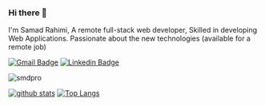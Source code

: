 ### Hi there 👋

I'm Samad Rahimi, A remote full-stack web developer, Skilled in developing Web Applications. Passionate about the new technologies
(available for a remote job)

[![Gmail Badge](https://img.shields.io/badge/-samad60@gmail.com-c14438?style=flat&logo=Gmail&logoColor=white&link=mailto:samad60@gmail.com)](mailto:samad60@gmail.com)
[![Linkedin Badge](https://img.shields.io/badge/-smdpro-0072b1?style=flat&logo=Linkedin&logoColor=white&link=https://linkedin.com/in/iman-ghafoori/)](https://linkedin.com/in/smdpro/)

</p>

<p align=left> <img src=https://komarev.com/ghpvc/?username=smdpro alt=smdpro /> 
</p>

[![github stats](https://github-readme-stats.vercel.app/api?username=smdpro)](https://github.com/anuraghazra/github-readme-stats)
[![Top Langs](https://github-readme-stats.vercel.app/api/top-langs/?username=smdpro&layout=compact)](https://github.com/smdpro/github-readme-stats)

<!-- [__Logical Ability [Alva]__](https://github.com/smdpro/smdpro/blob/main/Alva_Labs_Logical_ability.pdf)  |  [__Personality Test [Alva]__](https://github.com/smdpro/smdpro/blob/main/Alva_Labs_Personality_test.pdf)  -->
